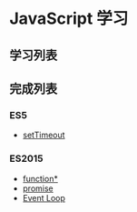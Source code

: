 # JavaScript 学习

## 学习列表
  
  
  
## 完成列表
### ES5
- [setTimeout](setTimeout.md)
### ES2015
- [function*](function_.md) 
- [promise](promise.md)
- [Event Loop](eventLoop.md)
